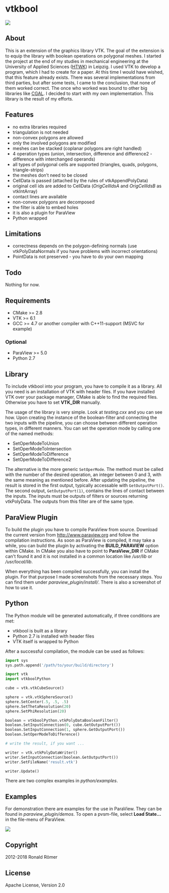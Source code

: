 # vtkbool

![](https://raw.github.com/zippy84/vtkbool/master/cover.png)

## About

This is an extension of the graphics library VTK. The goal of the extension is to equip the library with boolean operations on polygonal meshes. I started the project at the end of my studies in mechanical engineering at the University of Applied Sciences ([HTWK](http://htwk-leipzig.de/)) in Leipzig. I used VTK to develop a program, which I had to create for a paper. At this time I would have wished, that this feature already exists. There was several implementations from third parties, but after some tests, I came to the conclusion, that none of them worked correct. The once who worked was bound to other big libraries like [CGAL](http://www.cgal.org/). I decided to start with my own implementation. This library is the result of my efforts.

## Features

- no extra libraries required
- triangulation is not needed
- non-convex polygons are allowed
- only the involved polygons are modified
- meshes can be stacked (coplanar polygons are right handled)
- 4 operation types (union, intersection, difference and difference2 - difference with interchanged operands)
- all types of polygonal cells are supported (triangles, quads, polygons, triangle-strips)
- the meshes don’t need to be closed
- CellData is passed (attached by the rules of vtkAppendPolyData)
- original cell ids are added to CellData (*OrigCellIdsA* and *OrigCellIdsB* as vtkIntArray)
- contact lines are available
- non-convex polygons are decomposed
- the filter is able to embed holes
- it is also a plugin for ParaView
- Python wrapped

## Limitations

- correctness depends on the polygon-defining normals (use vtkPolyDataNormals if you have problems with incorrect orientations)
- PointData is not preserved - you have to do your own mapping

## Todo

Nothing for now.

## Requirements

- CMake >= 2.8
- VTK >= 6.1
- GCC >= 4.7 or another compiler with C++11-support (MSVC for example)

### Optional

- ParaView >= 5.0
- Python 2.7

## Library

To include vtkbool into your program, you have to compile it as a library. All you need is an installation of VTK with header files. If you have installed VTK over your package manager, CMake is able to find the required files. Otherwise you have to set **VTK\_DIR** manually.

The usage of the library is very simple. Look at *testing.cxx* and you can see how. Upon creating the instance of the boolean-filter and connecting the two inputs with the pipeline, you can choose between different operation types, in different manners. You can set the operation mode by calling one of the named methods:

- SetOperModeToUnion
- SetOperModeToIntersection
- SetOperModeToDifference
- SetOperModeToDifference2

The alternative is the more generic `SetOperMode`. The method must be called with the number of the desired operation, an integer between 0 and 3, with the same meaning as mentioned before. After updating the pipeline, the result is stored in the first output, typically accessable with `GetOutputPort()`. The second output, `GetOutputPort(1)`, contains the lines of contact between the inputs. The inputs must be outputs of filters or sources returning vtkPolyData. The outputs from this filter are of the same type.

## ParaView Plugin

To build the plugin you have to compile ParaView from source. Download the current version from <http://www.paraview.org> and follow the compilation instructions. As soon as ParaView is compiled, it may take a while, you can build the plugin by activating the **BUILD_PARAVIEW** option within CMake. In CMake you also have to point to **ParaView_DIR** if CMake can't found it and it is not installed in a common location like */usr/lib* or */usr/local/lib*.

When everything has been compiled successfully, you can install the plugin. For that purpose I made screenshots from the necessary steps. You can find them under *paraview\_plugin/install/*. There is also a screenshot of how to use it.

## Python

The Python module will be generated automatically, if three conditions are met:

- vtkbool is built as a library
- Python 2.7 is installed with header files
- VTK itself is wrapped to Python

After a successful compilation, the module can be used as follows:

```python
import sys
sys.path.append('/path/to/your/build/directory')

import vtk
import vtkboolPython

cube = vtk.vtkCubeSource()

sphere = vtk.vtkSphereSource()
sphere.SetCenter(.5, .5, .5)
sphere.SetThetaResolution(20)
sphere.SetPhiResolution(20)

boolean = vtkboolPython.vtkPolyDataBooleanFilter()
boolean.SetInputConnection(0, cube.GetOutputPort())
boolean.SetInputConnection(1, sphere.GetOutputPort())
boolean.SetOperModeToDifference()

# write the result, if you want ...

writer = vtk.vtkPolyDataWriter()
writer.SetInputConnection(boolean.GetOutputPort())
writer.SetFileName('result.vtk')

writer.Update()
```

There are two complex examples in *python/examples*.

## Examples

For demonstration there are examples for the use in ParaView. They can be found in *paraview\_plugin/demos*. To open a pvsm-file, select **Load State...** in the file-menu of ParaView.

![](https://raw.github.com/zippy84/vtkbool/master/examples.png)

## Copyright

2012-2018 Ronald Römer

## License

Apache License, Version 2.0
